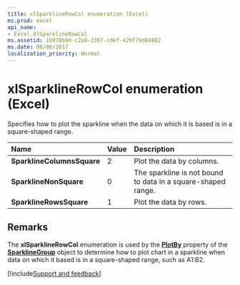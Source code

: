 ```yaml
---
title: xlSparklineRowCol enumeration (Excel)
ms.prod: excel
api_name:
- Excel.XlSparklineRowCol
ms.assetid: 1b978b0d-c2a9-3367-cdef-429f79d84882
ms.date: 06/08/2017
localization_priority: Normal
---
```



# xlSparklineRowCol enumeration (Excel)

Specifies how to plot the sparkline when the data on which it is based is in a square-shaped range.



|Name|Value|Description|
|:-----|:-----|:-----|
| **SparklineColumnsSquare**|2|Plot the data by columns.|
| **SparklineNonSquare**|0|The sparkline is not bound to data in a square-shaped range.|
| **SparklineRowsSquare**|1|Plot the data by rows.|

## Remarks

The  **xlSparklineRowCol** enumeration is used by the **[PlotBy](./overview/Excel.md)** property of the **[SparklineGroup](Excel.SparklineGroup.md)** object to determine how to plot chart in a sparkline when data on which it based is in a square-shaped range, such as A1:B2.

[!include[Support and feedback](~/includes/feedback-boilerplate.md)]